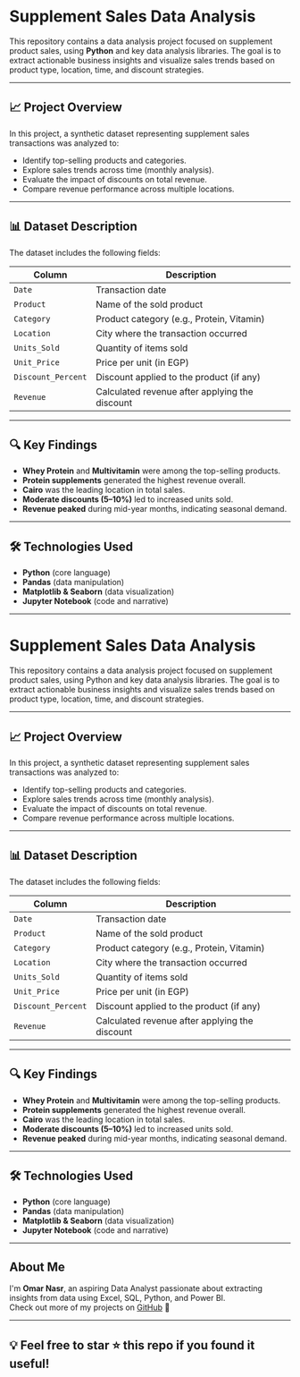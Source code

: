# Supplement Sales Data Analysis

This repository contains a data analysis project focused on supplement product sales, using **Python** and key data analysis libraries. The goal is to extract actionable business insights and visualize sales trends based on product type, location, time, and discount strategies.

---

## 📈 Project Overview

In this project, a synthetic dataset representing supplement sales transactions was analyzed to:

- Identify top-selling products and categories.
- Explore sales trends across time (monthly analysis).
- Evaluate the impact of discounts on total revenue.
- Compare revenue performance across multiple locations.

---

## 📊 Dataset Description

The dataset includes the following fields:

| Column              | Description                                    |
|---------------------|------------------------------------------------|
| `Date`              | Transaction date                               |
| `Product`           | Name of the sold product                       |
| `Category`          | Product category (e.g., Protein, Vitamin)      |
| `Location`          | City where the transaction occurred            |
| `Units_Sold`        | Quantity of items sold                         |
| `Unit_Price`        | Price per unit (in EGP)                        |
| `Discount_Percent`  | Discount applied to the product (if any)       |
| `Revenue`           | Calculated revenue after applying the discount |

---

## 🔍 Key Findings

- **Whey Protein** and **Multivitamin** were among the top-selling products.
- **Protein supplements** generated the highest revenue overall.
- **Cairo** was the leading location in total sales.
- **Moderate discounts (5–10%)** led to increased units sold.
- **Revenue peaked** during mid-year months, indicating seasonal demand.

---

## 🛠️ Technologies Used

- **Python** (core language)
- **Pandas** (data manipulation)
- **Matplotlib & Seaborn** (data visualization)
- **Jupyter Notebook** (code and narrative)

---

# Supplement Sales Data Analysis

This repository contains a data analysis project focused on supplement product sales, using Python and key data analysis libraries. The goal is to extract actionable business insights and visualize sales trends based on product type, location, time, and discount strategies.

---

## 📈 Project Overview

In this project, a synthetic dataset representing supplement sales transactions was analyzed to:

- Identify top-selling products and categories.
- Explore sales trends across time (monthly analysis).
- Evaluate the impact of discounts on total revenue.
- Compare revenue performance across multiple locations.

---

## 📊 Dataset Description

The dataset includes the following fields:

| Column              | Description                                    |
|---------------------|------------------------------------------------|
| `Date`              | Transaction date                               |
| `Product`           | Name of the sold product                       |
| `Category`          | Product category (e.g., Protein, Vitamin)      |
| `Location`          | City where the transaction occurred            |
| `Units_Sold`        | Quantity of items sold                         |
| `Unit_Price`        | Price per unit (in EGP)                        |
| `Discount_Percent`  | Discount applied to the product (if any)       |
| `Revenue`           | Calculated revenue after applying the discount |

---

## 🔍 Key Findings

- **Whey Protein** and **Multivitamin** were among the top-selling products.
- **Protein supplements** generated the highest revenue overall.
- **Cairo** was the leading location in total sales.
- **Moderate discounts (5–10%)** led to increased units sold.
- **Revenue peaked** during mid-year months, indicating seasonal demand.

---

## 🛠️ Technologies Used

- **Python** (core language)
- **Pandas** (data manipulation)
- **Matplotlib & Seaborn** (data visualization)
- **Jupyter Notebook** (code and narrative)

---

## About Me

I'm **Omar Nasr**, an aspiring Data Analyst passionate about extracting insights from data using Excel, SQL, Python, and Power BI.  
Check out more of my projects on [GitHub](https://github.com/omar-nasr22) 🔗

---
## 💡 Feel free to star ⭐ this repo if you found it useful!
